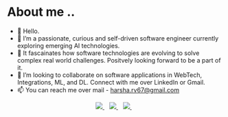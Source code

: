 # About me ..

- 👋 Hello.
- 👀 I’m a passionate, curious and self-driven software engineer currently exploring 
     emerging AI technologies.  
- 🌱 It fascainates how software technologies are evolving to solve complex real world challenges. 
     Positvely looking forward to be a part of it. 
- 💞️ I’m looking to collaborate on software applications in WebTech, Integrations, ML, and DL.
     Connect with me over LinkedIn or Gmail.
- 📫 You can reach me over mail - harsha.rv67@gmail.com 
<p align='center'>
<a href='mailto:harsha.rv67@gmail.com'>
  <img src="https://img.shields.io/badge/Gmail-D14836?style=for-the-badge&logo=gmail&logoColor=white" />
  </a>&nbsp;&nbsp;
  <a href="https://www.linkedin.com/in/harsha-rv">
    <img src="https://img.shields.io/badge/linkedin-%230077B5.svg?&style=for-the-badge&logo=linkedin&logoColor=white" />
  </a>&nbsp;&nbsp;
  <a href="https://github.com/rv-harsha">
    <img src="https://img.shields.io/badge/GitHub-100000?style=for-the-badge&logo=github&logoColor=white" />
  </a>&nbsp;&nbsp;
</p>
<!--- p align='center'>
  <img src="https://github-readme-stats.vercel.app/api?username=rv-harsha&theme=dark&show_icons=true&count_private=true" />
  <br/>
  <p align='center'>
  <img src="https://github-readme-stats.vercel.app/api/top-langs/?username=rv-harsha&theme=dark&hide=jupyter%20notebook&exclude_repo=rv-harsha.github.io"/>
</p-->

<!---
rv-harsha/rv-harsha is a ✨ special ✨ repository because its `README.md` (this file) appears on your GitHub profile.
You can click the Preview link to take a look at your changes.
--->
